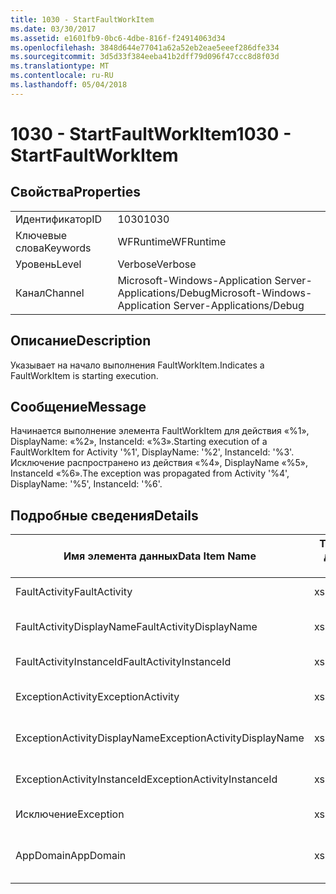```yaml
---
title: 1030 - StartFaultWorkItem
ms.date: 03/30/2017
ms.assetid: e1601fb9-0bc6-4dbe-816f-f24914063d34
ms.openlocfilehash: 3848d644e77041a62a52eb2eae5eeef286dfe334
ms.sourcegitcommit: 3d5d33f384eeba41b2dff79d096f47ccc8d8f03d
ms.translationtype: MT
ms.contentlocale: ru-RU
ms.lasthandoff: 05/04/2018
---
```

# <a name="1030---startfaultworkitem"></a><span data-ttu-id="ab1b9-102">1030 - StartFaultWorkItem</span><span class="sxs-lookup"><span data-stu-id="ab1b9-102">1030 - StartFaultWorkItem</span></span>
## <a name="properties"></a><span data-ttu-id="ab1b9-103">Свойства</span><span class="sxs-lookup"><span data-stu-id="ab1b9-103">Properties</span></span>  
  
|||  
|-|-|  
|<span data-ttu-id="ab1b9-104">Идентификатор</span><span class="sxs-lookup"><span data-stu-id="ab1b9-104">ID</span></span>|<span data-ttu-id="ab1b9-105">1030</span><span class="sxs-lookup"><span data-stu-id="ab1b9-105">1030</span></span>|  
|<span data-ttu-id="ab1b9-106">Ключевые слова</span><span class="sxs-lookup"><span data-stu-id="ab1b9-106">Keywords</span></span>|<span data-ttu-id="ab1b9-107">WFRuntime</span><span class="sxs-lookup"><span data-stu-id="ab1b9-107">WFRuntime</span></span>|  
|<span data-ttu-id="ab1b9-108">Уровень</span><span class="sxs-lookup"><span data-stu-id="ab1b9-108">Level</span></span>|<span data-ttu-id="ab1b9-109">Verbose</span><span class="sxs-lookup"><span data-stu-id="ab1b9-109">Verbose</span></span>|  
|<span data-ttu-id="ab1b9-110">Канал</span><span class="sxs-lookup"><span data-stu-id="ab1b9-110">Channel</span></span>|<span data-ttu-id="ab1b9-111">Microsoft-Windows-Application Server-Applications/Debug</span><span class="sxs-lookup"><span data-stu-id="ab1b9-111">Microsoft-Windows-Application Server-Applications/Debug</span></span>|  
  
## <a name="description"></a><span data-ttu-id="ab1b9-112">Описание</span><span class="sxs-lookup"><span data-stu-id="ab1b9-112">Description</span></span>  
 <span data-ttu-id="ab1b9-113">Указывает на начало выполнения FaultWorkItem.</span><span class="sxs-lookup"><span data-stu-id="ab1b9-113">Indicates a FaultWorkItem is starting execution.</span></span>  
  
## <a name="message"></a><span data-ttu-id="ab1b9-114">Сообщение</span><span class="sxs-lookup"><span data-stu-id="ab1b9-114">Message</span></span>  
 <span data-ttu-id="ab1b9-115">Начинается выполнение элемента FaultWorkItem для действия «%1», DisplayName: «%2», InstanceId: «%3».</span><span class="sxs-lookup"><span data-stu-id="ab1b9-115">Starting execution of a FaultWorkItem for Activity '%1', DisplayName: '%2', InstanceId: '%3'.</span></span>  <span data-ttu-id="ab1b9-116">Исключение распространено из действия «%4», DisplayName «%5», InstanceId «%6».</span><span class="sxs-lookup"><span data-stu-id="ab1b9-116">The exception was propagated from Activity '%4', DisplayName: '%5', InstanceId: '%6'.</span></span>  
  
## <a name="details"></a><span data-ttu-id="ab1b9-117">Подробные сведения</span><span class="sxs-lookup"><span data-stu-id="ab1b9-117">Details</span></span>  
  
|<span data-ttu-id="ab1b9-118">Имя элемента данных</span><span class="sxs-lookup"><span data-stu-id="ab1b9-118">Data Item Name</span></span>|<span data-ttu-id="ab1b9-119">Тип элемента данных</span><span class="sxs-lookup"><span data-stu-id="ab1b9-119">Data Item Type</span></span>|<span data-ttu-id="ab1b9-120">Описание</span><span class="sxs-lookup"><span data-stu-id="ab1b9-120">Description</span></span>|  
|--------------------|--------------------|-----------------|  
|<span data-ttu-id="ab1b9-121">FaultActivity</span><span class="sxs-lookup"><span data-stu-id="ab1b9-121">FaultActivity</span></span>|<span data-ttu-id="ab1b9-122">xs:string</span><span class="sxs-lookup"><span data-stu-id="ab1b9-122">xs:string</span></span>|<span data-ttu-id="ab1b9-123">Имя типа действия с ошибкой.</span><span class="sxs-lookup"><span data-stu-id="ab1b9-123">The type name of the fault activity.</span></span>|  
|<span data-ttu-id="ab1b9-124">FaultActivityDisplayName</span><span class="sxs-lookup"><span data-stu-id="ab1b9-124">FaultActivityDisplayName</span></span>|<span data-ttu-id="ab1b9-125">xs:string</span><span class="sxs-lookup"><span data-stu-id="ab1b9-125">xs:string</span></span>|<span data-ttu-id="ab1b9-126">Отображаемое имя действия с ошибкой.</span><span class="sxs-lookup"><span data-stu-id="ab1b9-126">The display name of the fault activity.</span></span>|  
|<span data-ttu-id="ab1b9-127">FaultActivityInstanceId</span><span class="sxs-lookup"><span data-stu-id="ab1b9-127">FaultActivityInstanceId</span></span>|<span data-ttu-id="ab1b9-128">xs:string</span><span class="sxs-lookup"><span data-stu-id="ab1b9-128">xs:string</span></span>|<span data-ttu-id="ab1b9-129">Идентификатор экземпляра действия с ошибкой.</span><span class="sxs-lookup"><span data-stu-id="ab1b9-129">The instance id of the fault activity.</span></span>|  
|<span data-ttu-id="ab1b9-130">ExceptionActivity</span><span class="sxs-lookup"><span data-stu-id="ab1b9-130">ExceptionActivity</span></span>|<span data-ttu-id="ab1b9-131">xs:string</span><span class="sxs-lookup"><span data-stu-id="ab1b9-131">xs:string</span></span>|<span data-ttu-id="ab1b9-132">Имя типа действия, вызвавшего исключение.</span><span class="sxs-lookup"><span data-stu-id="ab1b9-132">The type name of the activity that threw the exception.</span></span>|  
|<span data-ttu-id="ab1b9-133">ExceptionActivityDisplayName</span><span class="sxs-lookup"><span data-stu-id="ab1b9-133">ExceptionActivityDisplayName</span></span>|<span data-ttu-id="ab1b9-134">xs:string</span><span class="sxs-lookup"><span data-stu-id="ab1b9-134">xs:string</span></span>|<span data-ttu-id="ab1b9-135">Отображаемое имя действия, вызвавшего исключение.</span><span class="sxs-lookup"><span data-stu-id="ab1b9-135">The display name of the activity that threw the exception.</span></span>|  
|<span data-ttu-id="ab1b9-136">ExceptionActivityInstanceId</span><span class="sxs-lookup"><span data-stu-id="ab1b9-136">ExceptionActivityInstanceId</span></span>|<span data-ttu-id="ab1b9-137">xs:string</span><span class="sxs-lookup"><span data-stu-id="ab1b9-137">xs:string</span></span>|<span data-ttu-id="ab1b9-138">Идентификатор экземпляра действия, вызвавшего исключение.</span><span class="sxs-lookup"><span data-stu-id="ab1b9-138">The instance id of the activity that threw the exception.</span></span>|  
|<span data-ttu-id="ab1b9-139">Исключение</span><span class="sxs-lookup"><span data-stu-id="ab1b9-139">Exception</span></span>|<span data-ttu-id="ab1b9-140">xs:string</span><span class="sxs-lookup"><span data-stu-id="ab1b9-140">xs:string</span></span>|<span data-ttu-id="ab1b9-141">Сведения об исключении</span><span class="sxs-lookup"><span data-stu-id="ab1b9-141">The exception details for the exception</span></span>|  
|<span data-ttu-id="ab1b9-142">AppDomain</span><span class="sxs-lookup"><span data-stu-id="ab1b9-142">AppDomain</span></span>|<span data-ttu-id="ab1b9-143">xs:string</span><span class="sxs-lookup"><span data-stu-id="ab1b9-143">xs:string</span></span>|<span data-ttu-id="ab1b9-144">Строка, возвращаемая AppDomain.CurrentDomain.FriendlyName.</span><span class="sxs-lookup"><span data-stu-id="ab1b9-144">The string returned by AppDomain.CurrentDomain.FriendlyName.</span></span>|

